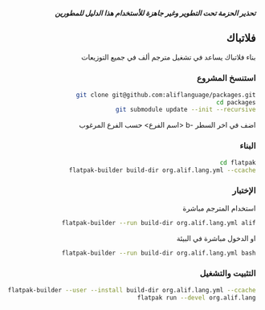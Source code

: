  <div dir="RTL">
 
##### تحذير الحزمة تحت التطوير وغير جاهزة للأستخدام هذا الدليل للمطورين

## فلاتباك
بناء فلاتباك يساعد في تشغيل مترجم ألف في جميع التوزيعات 

### استنسخ المشروع
```bash
git clone git@github.com:aliflanguage/packages.git 
cd packages
git submodule update --init --recursive
```
اضف في اخر السطر -b <اسم الفرع> حسب الفرع المرغوب 

### البناء 
```bash
cd flatpak
flatpak-builder build-dir org.alif.lang.yml --ccache
```
### الإختبار 
استخدام المترجم مباشرة
```bash
flatpak-builder --run build-dir org.alif.lang.yml alif
```
او الدخول مباشرة في البيئة 
```bash
flatpak-builder --run build-dir org.alif.lang.yml bash
```

### التثبيت والتشغيل
```bash
flatpak-builder --user --install build-dir org.alif.lang.yml --ccache
flatpak run --devel org.alif.lang
```
</div>
